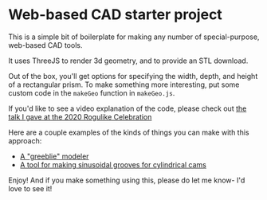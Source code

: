 # Web-based CAD starter project

This is a simple bit of boilerplate for making any number of special-purpose, web-based CAD tools.

It uses ThreeJS to render 3d geometry, and to provide an STL download.

Out of the box, you'll get options for specifying the width, depth, and height of a rectangular prism.
To make something more interesting, put some custom code in the `makeGeo` function in `makeGeo.js`.

If you'd like to see a video explanation of the code, please check out [the talk I gave at the 2020 Rogulike Celebration](https://www.youtube.com/watch?v=SMQuoI_M-kk)

Here are a couple examples of the kinds of things you can make with this approach:

- [A "greeblie" modeler](https://www.youtube.com/watch?v=nWBzUj6L5PA)
- [A tool for making sinusoidal grooves for cylindrical cams](https://www.adrianherbez.net/2021/10/web-based-cad-for-cams/)

Enjoy! And if you make something using this, please do let me know- I'd love to see it!